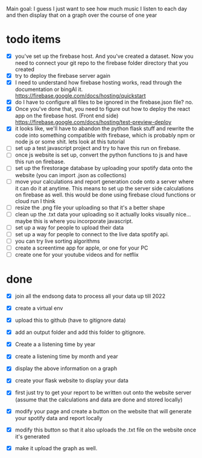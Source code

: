 
Main goal:
I guess I just want to see how much music I listen to each day and then display that on a graph over the course of one year 

# todo items 
- [x] you've set up the firebase host. And you've created a dataset. Now you need to connect your git repo to the firebase folder directory that you created 
- [x] try to deploy the firebase server again
- [x] I need to understand how firebase hosting works, read through the documentation or bingAI it. https://firebase.google.com/docs/hosting/quickstart 
- [x] do I have to configure all files to be ignored in the firebase.json file? no.
- [x] Once you've done that, you need to figure out how to deploy the react app on the firebase host. (Front end side) https://firebase.google.com/docs/hosting/test-preview-deploy 
- [x] it looks like, we'll have to abandon the python flask stuff and rewrite the code into something compatible with firebase, which is probably npm or node js or some shit. lets look at this tutorial
- [ ] set up a test javascript project and try to have this run on firebase. 
- [ ] once js website is set up, convert the python functions to js and have this run on firebase. 
- [ ] set up the firestorage database by uploading your spotify data onto the website (you can import .json as collections) 
- [ ] move your calculations and report generation code onto a server where it can do it at anytime. This means to set up the server side calculations on firebase as well. this would be done using firebase cloud functions or cloud run I think
- [ ] resize the .png file your uploading so that it's a better shape 
- [ ] clean up the .txt data your uploading so it actually looks visually nice... maybe this is where you incorporate javascript.
- [ ] set up a way for people to upload their data 
- [ ] set up a way for people to connect to the live data spotify api.
- [ ] you can try live sorting algorithms 
- [ ] create a screentime app for apple, or one for your PC 
- [ ] create one for your youtube videos and for netflix

# done 
- [x] join all the endsong data to process all your data up till 2022 
- [x] create a virtual env 
- [x] upload this to github (have to gitignore data)
- [x] add an output folder and add this folder to gitignore.
- [x] Create a a listening time by year  
- [x] create a listening time by month and year 
- [x] display the above information on a graph 
- [x] create your flask website to display your data
- [x] first just try to get your report to be written out onto the website server (assume that the calculations and data are done and stored locally)
- [x] modify your page and create a button on the website that will generate your spotify data and report locally 
- [x] modify this button so that it also uploads the .txt file on the website once it's generated
- [x] make it upload the graph as well.

